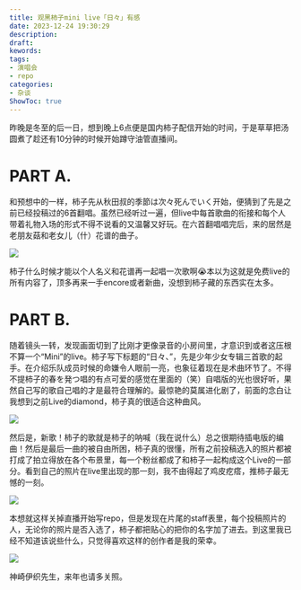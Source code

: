 ```yaml
---
title: 观黑柿子mini live「日々」有感
date: 2023-12-24 19:30:29
description: 
draft: 
kewords: 
tags:
- 演唱会
- repo
categories:
- 杂谈
ShowToc: true
---
```


昨晚是冬至的后一日，想到晚上6点便是国内柿子配信开始的时间，于是草草把汤圆煮了趁还有10分钟的时候开始蹲守油管直播间。

# PART A.

和预想中的一样，柿子先从秋田叔的季節は次々死んでいく开始，便猜到了先是之前已经投稿过的6首翻唱。虽然已经听过一遍，但live中每首歌曲的衔接和每个人带着礼物入场的形式不得不说看的又温馨又好玩。在六首翻唱唱完后，来的居然是老朋友菇和老女儿（什）花谱的曲子。

![](https://picdm.sunbangyan.cn/2023/12/24/8dce6e88ef361a1183a921445a4f10e0.jpeg)

柿子什么时候才能以个人名义和花谱再一起唱一次歌啊😭本以为这就是免费live的所有内容了，顶多再来一手encore或者新曲，没想到柿子藏的东西实在太多。

# PART B.

随着镜头一转，发现画面切到了比刚才更像录音的小房间里，才意识到或者这压根不算一个“Mini”的live。柿子写下标题的“日々、”，先是少年少女专辑三首歌的起手。在介绍乐队成员时候的命嫌令人眼前一亮，也象征着现在是术曲环节了。不得不提柿子的春を発つ唱的有点可爱的感觉在里面的（笑）自唱版的光也很好听，果然自己写的歌自己唱的才是最符合理解的。最惊艳的莫属进化剧了，前面的念白让我想到之前Live的diamond，柿子真的很适合这种曲风。

![](https://picdl.sunbangyan.cn/2023/12/24/d221c828f637e1407b6c39d9570d464e.jpeg)

然后是，新歌！柿子的歌就是柿子的呐喊（我在说什么）总之很期待插电版的编曲！然后是最后一曲的被自由所困，柿子真的很懂，所有之前投稿选入的照片都被打成了拍立得放在各个布景里，每一个粉丝都成了和柿子一起构成这个Live的一部分。看到自己的照片在live里出现的那一刻，我不由得起了鸡皮疙瘩，推柿子最无憾的一刻。

![](https://picdm.sunbangyan.cn/2023/12/24/0d5e9dc18120cd68eb585f678a473a64.jpeg)

本想就这样关掉直播开始写repo，但是发现在片尾的staff表里，每个投稿照片的人，无论你的照片是否入选了，柿子都把贴心的把你的名字加了进去。到这里我已经不知道该说些什么，只觉得喜欢这样的创作者是我的荣幸。

![](https://picst.sunbangyan.cn/2023/12/24/10616028d0c740720708c40722b8080e.jpeg)

神崎伊织先生，来年也请多关照。
